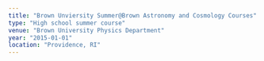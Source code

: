 ```yaml
---
title: "Brown Unviersity Summer@Brown Astronomy and Cosmology Courses"
type: "High school summer course"
venue: "Brown University Physics Department"
year: "2015-01-01"
location: "Providence, RI"
---
```

